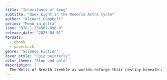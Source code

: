 ```yaml
---
title: "Inheritance of Song"
subtitle: "Book Eight in the Memoria Astra Cycle"
author: "Alinari Campbell"
series: "Memoria Astra"
isbn: "978-1-234567-890-8"
release_date: "2025-04-01"
formats:
  - ebook
  - paperback
genre: "Science Fiction"
cover_style: "Epic painterly"
color_theme: "Blue and gold"
description: |
  The Wells of Breath tremble as worlds reforge their destiny beneath ancient flame.
---
```

